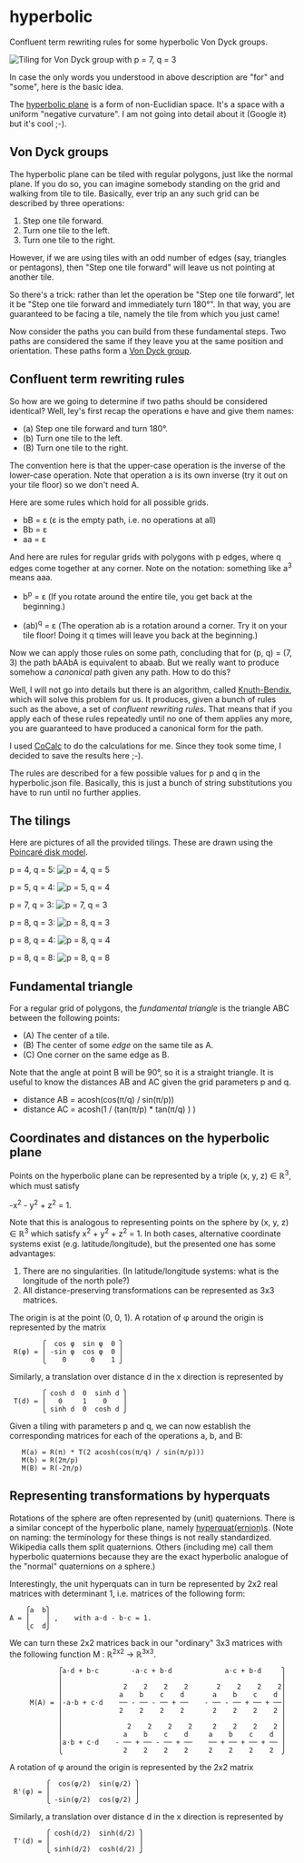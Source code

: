# hyperbolic
Confluent term rewriting rules for some hyperbolic Von Dyck groups.

![Tiling for Von Dyck group with p = 7, q = 3](tiling73.png)

In case the only words you understood in above description are "for" and "some",
here is the basic idea.

The [hyperbolic plane](https://en.wikipedia.org/wiki/Hyperbolic_geometry) is a form of non-Euclidian space. It's a space with a uniform
"negative curvature". I am not going into detail about it (Google it) but it's cool ;-).

## Von Dyck groups

The hyperbolic plane can be tiled with regular polygons, just like the normal plane.
If you do so, you can imagine somebody standing on the grid and walking from tile to tile.
Basically, ever trip an any such grid can be described by three operations:

1. Step one tile forward.
2. Turn one tile to the left.
3. Turn one tile to the right.

However, if we are using tiles with an odd number of edges (say, triangles or pentagons), 
then "Step one tile forward" will leave us not pointing at another tile.

So there's a trick: rather than let the operation be "Step one tile forward", let it be
"Step one tile forward and immediately turn 180°". In that way, you are guaranteed to be facing
a tile, namely the tile from which you just came!

Now consider the paths you can build from these fundamental steps. Two paths are considered
the same if they leave you at the same position and orientation. These paths form a
[Von Dyck group](https://groupprops.subwiki.org/wiki/Von_Dyck_group).

## Confluent term rewriting rules

So how are we going to determine if two paths should be considered identical?
Well, ley's first recap the operations e have and give them names:

* (a) Step one tile forward and turn 180°.
* (b) Turn one tile to the left.
* (B) Turn one tile to the right.

The convention here is that the upper-case operation is the inverse of the lower-case operation.
Note that operation a is its own inverse (try it out on your tile floor) so we don't need A.

Here are some rules which hold for all possible grids.

* bB = ε (ε is the empty path, i.e. no operations at all)
* Bb = ε 
* aa = ε

And here are rules for regular grids with polygons with p edges, where q edges come together at any corner.
Note on the notation: something like a<sup>3</sup> means aaa.

* b<sup>p</sup> = ε 
   (If you rotate around the entire tile, you get back at the beginning.)

* (ab)<sup>q</sup> = ε 
   (The operation ab is a rotation around a corner. Try it on your tile floor! Doing it q times will leave you back
     at the beginning.)

Now we can apply those rules on some path, concluding that for (p, q) = (7, 3) the path bAAbA is equivalent to
abaab. But we really want to produce somehow a *canonical* path given any path. How to do this?

Well, I will not go into details but there is an algorithm, 
called [Knuth-Bendix](https://en.wikipedia.org/wiki/Knuth%E2%80%93Bendix_completion_algorithm), which will solve this problem for us.
It produces, given a bunch of rules such as the above, a set of *confluent rewriting rules*. That means that if
you apply each of these rules repeatedly until no one of them applies any more, you are guaranteed to have produced
a canonical form for the path. 

I used [CoCalc](https://cocalc.com) to do the calculations for me. Since they took some time, I decided to save the results here ;-).

The rules are described for a few possible values for p and q in the hyperbolic.json file. Basically, this is just a bunch of string substitutions you have to run until no further applies.

## The tilings

Here are pictures of all the provided tilings.
These are drawn using the [Poincaré disk model](https://en.wikipedia.org/wiki/Poincar%C3%A9_disk_model).

p = 4, q = 5: ![p = 4, q = 5](tiling45.png)

p = 5, q = 4: ![p = 5, q = 4](tiling54.png)

p = 7, q = 3: ![p = 7, q = 3](tiling73.png)

p = 8, q = 3: ![p = 8, q = 3](tiling83.png)

p = 8, q = 4: ![p = 8, q = 4](tiling84.png)

p = 8, q = 8: ![p = 8, q = 8](tiling88.png)

## Fundamental triangle

For a regular grid of polygons, the *fundamental triangle* is the triangle ABC between the following points:

* (A) The center of a tile.
* (B) The center of some *edge* on the same tile as A.
* (C) One corner on the same edge as B.

Note that the angle at point B will be 90°, so it is a straight triangle.
It is useful to know the distances AB and AC given the grid parameters p and q.

* distance AB = acosh(cos(π/q) / sin(π/p))
* distance AC = acosh(1 / (tan(π/p) * tan(π/q) ) )

## Coordinates and distances on the hyperbolic plane

Points on the hyperbolic plane can be represented by
a triple (x, y, z) ∈ ℝ<sup>3</sup>, which must satisfy

-x<sup>2</sup> - y<sup>2</sup> + z<sup>2</sup> = 1.

Note that this is analogous to representing points on the sphere by (x, y, z) ∈ ℝ<sup>3</sup> which
satisfy x<sup>2</sup> + y<sup>2</sup> + z<sup>2</sup> = 1. In both cases, alternative coordinate systems
exist (e.g. latitude/longitude), but the presented one has some advantages:

1. There are no singularities. (In latitude/longitude systems: what is the longitude of the north pole?)
2. All distance-preserving transformations can be represented as 3x3 matrices.

The origin is at the point (0, 0, 1). A rotation of φ around the origin is represented by the matrix
```
        ⎧  cos φ  sin φ  0 ⎫
 R(φ) = ⎪ -sin φ  cos φ  0 ⎪
        ⎩    0      0    1 ⎭
```

Similarly, a translation over distance d in the x direction is represented by
```
        ⎧ cosh d  0  sinh d ⎫
 T(d) = ⎪   0     1    0    ⎪
        ⎩ sinh d  0  cosh d ⎭
```

Given a tiling with parameters p and q, we can now establish the corresponding matrices for each of the operations a, b, and B:
```
   M(a) = R(π) * T(2 acosh(cos(π/q) / sin(π/p)))
   M(b) = R(2π/p)
   M(B) = R(-2π/p)
```

## Representing transformations by hyperquats

Rotations of the sphere are often represented by (unit) quaternions. 
There is a similar concept of the hyperbolic plane, namely [hyperquat(ernion)s](https://en.wikipedia.org/wiki/Split-quaternion).
(Note on naming: the terminology for these things is not really standardized. 
Wikipedia calls them split quaternions. Others (including me) call them hyperbolic quaternions
because they are the exact hyperbolic analogue of the "normal" quaternions on a sphere.)

Interestingly, the unit hyperquats can in turn be represented by 2x2 real matrices with determinant 1, i.e.
matrices of the following form:
```
    ⎧a  b⎫
A = ⎪    ⎪ ,    with a⋅d - b⋅c = 1.
    ⎩c  d⎭
```
We can turn these 2x2 matrices back in our "ordinary" 3x3 matrices with the following function M : ℝ<sup>2x2</sup> → ℝ<sup>3x3</sup>.
```
            ⎧a⋅d + b⋅c        -a⋅c + b⋅d             a⋅c + b⋅d     ⎫
            ⎪                                                      ⎪
            ⎪               2    2    2    2       2    2    2    2⎪
            ⎪              a    b    c    d       a    b    c    d ⎪
     M(A) = ⎪-a⋅b + c⋅d    ── - ── - ── + ──    - ── - ── + ── + ──⎪
            ⎪              2    2    2    2       2    2    2    2 ⎪
            ⎪                                                      ⎪
            ⎪                2    2    2    2     2    2    2    2 ⎪
            ⎪               a    b    c    d     a    b    c    d  ⎪
            ⎪a⋅b + c⋅d    - ── + ── - ── + ──    ── + ── + ── + ── ⎪
            ⎩               2    2    2    2     2    2    2    2  ⎭
```

A rotation of φ around the origin is represented by the 2x2 matrix
```
         ⎧  cos(φ/2)  sin(φ/2) ⎫
 R'(φ) = ⎪                     ⎪
         ⎩ -sin(φ/2)  cos(φ/2) ⎭
```

Similarly, a translation over distance d in the x direction is represented by
```
         ⎧ cosh(d/2)  sinh(d/2) ⎫
 T'(d) = ⎪                      ⎪
         ⎩ sinh(d/2)  cosh(d/2) ⎭
```
